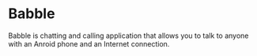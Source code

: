# Babble


Babble is chatting and calling application that allows you to talk to anyone with an Anroid phone and an Internet connection.
